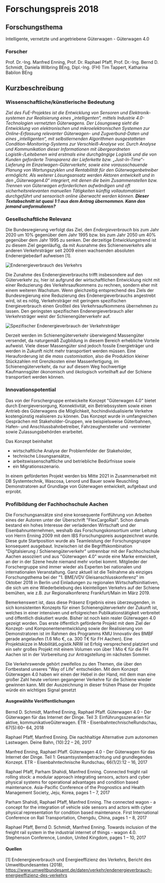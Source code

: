 # Forschungspreis 2018

## Forschungsthema
Intelligente, vernetzte und angetriebene Güterwagen - Güterwagen 4.0

### Forscher

Prof. Dr.-Ing. Manfred Enning, Prof. Dr. Raphael Pfaff, Prof. Dr.-Ing. Bernd D. Schmidt, Daniela Wilbring BEng, Dipl.-Ing. (FH) Tim Tappert, Katharina Babilon BEng

## Kurzbeschreibung

### Wissenschaftliche/künstlerische Bedeutung
*Ziel des FuE-Projektes ist die Entwicklung von Sensoren und Elektronik-systemen zur Realisierung eines „intelligenten“, mittels Industrie 4.0-Technologien vernetzten Güterwagens.
Der Lösungsweg sieht die Entwicklung von elektronischen und mikroelektronischen Systemen zur Online-Erfassung relevanter Güterwagen- und Zugverbund-Daten und eines „intelligenten“, mit selbstlernenden Algorithmen ausgestatteten Condition-Monitoring-Systems zur Verschleiß-Analyse vor. Durch Analyse und Kommunikation dieser Informationen mit übergeordneten Logistik-/Leitebenen wird erstmals eine durchgängige Logistik und die von Kunden geforderte Transparenz der Lieferkette bzw. „Just-In-Time“-Lieferung im Einzelwagen-Güterverkehr, sowie eine vorausschauende Planung von Wartungszyklen und Rentabilität für den Güterwagenbetreiber ermöglicht. 
Als weiterer Lösungsansatz werden Aktoren entwickelt und in den „Güterwagen4.0“ integriert, mit denen die beim Zusammenstellen bzw. Trennen von Güterwagen erforderlichen aufwändigen und oft sicherheitsrelevanten manuellen Tätigkeiten künftig vollautomatisiert durchgeführt und sensorisch online überwacht werden können.*
***Dieser Textabschnitt ist quasi 1:1 aus dem Antrag übernommen. Kann den jemand umformulieren?***

### Gesellschaftliche Relevanz
Die Bundesregierung verfolgt das Ziel, den *Endergieverbrauch* bis zum Jahr 2020 um 10% gegenüber dem Jahr 1995 bzw. bis zum Jahr 2050 um 40% gegenüber dem Jahr 1995 zu senken. Der derzeitige Entwicklungstrend ist zu diesem Ziel gegenläufig, da mit Ausnahme des Schienenverkehrs alle anderen Verkehrsträger seit 2009 einen wachsenden absoluten Endenergiebedarf aufweisen [1].

![Endenergieverbrauch des Verkehrs](abb2.png)

Die Zunahme des Endenergieverbrauchs trifft insbesondere auf den Güterverkehr zu, hier ist aufgrund der wirtschaftlichen Entwicklung nicht mit einer Reduzierung des Verkehrsaufkommens zu rechnen, sondern eher mit einem weiteren Wachstum. Wenn gleichzeitig entsprechend des Ziels der Bundesregierung eine Reduzierung des Endenergieverbrauchs angestrebt wird, ist es nötig, Verkehrsträger mit geringem spezifischen Energieverbrauch einen Großteil des Verkehrsaufkommens übernehmen zu lassen. Den geringsten spezifischen Endenergieverbrauch aller Verkehrsträger weist der Schienengüterverkehr auf.

![Spezifischer Endenergieverbrauch der Verkehrsträger](abb4.png)

Derzeit werden im Schienengüterverkehr überwiegend Massengüter versendet, da naturgemäß Zugbildung in diesem Bereich erhebliche Vorteile aufweist. Viele dieser Massengüter sind jedoch fossile Energieträger und werden in Zukunft nicht mehr transportiert werden müssen. Eine Herauforderung ist die *mass customisation*, also die Produktion kleiner Stückzahlen mit Grenzkosten einer Massenfertigung, im Schienengüterverkehr, da nur auf diesem Weg hochwertige Kaufmannsgüter ökonomisch und ökologisch vorteilhaft auf der Schiene transportiert werden können. 

### Innovationspotential

Das von der Forschergruppe entwickelte Konzept "Güterwagen 4.0" bietet durch Energieversorgung, Konnektivität, ein Betriebssystem sowie einen Antrieb des Güterwagens die Möglichkeit, hochindividualisierte Verkehre kostengünstig realisieren zu können. Das Konzept wurde in umfangreichen Gesprächen mit Stakeholder-Gruppen, wie beispielsweise Güterbahnen, Hafen- und Anschlussbahnbetreiber, Fahrzeughersteller und -vermieter sowie Zulassungsbehörden erarbeitet.

Das Konzept beinhaltet

- wirtschaftliche Analyse der Problemfelder der Stakeholder,
- technische Lösungsansätze,
- arbeitswissenschaftliche und betriebliche Bedürfnisse sowie
- ein Migrationsszenario.

In einem geförderten Projekt werden bis Mitte 2021 in Zusammenarbeit mit DB Systemtechnik, Wascosa, Lenord und Bauer sowie Reuschling Demonstratoren auf Grundlage von Güterwagen entwickelt, aufgebaut und erprobt.

### Profilbildung der Fachhochschule Aachen

Die Forschungsansätze sind eine konsequente Fortführung von Arbeiten eines der Autoren unter der Überschrift "FlexCargoRail". Schon damals bestand ein hohes Interesse der verladenden Wirtschaft und der Eisenbahnunternehmen, weshalb das Forschungskonsortium unter Leitung von Herrn Enning 2009 mit dem IBS Forschungspreis ausgezeichnet wurde. Diese gute Startposition wurde als Teamleistung der Forschungsgruppe konsequent ausgebaut. Inzwischen ist die Begriffskombination "Digitalsierung / Schienengüterverkehr" untrennbar mit der Fachhochschule Aachen assoziiert und aus "Güterwagen 4.0" wurde eine Marke entwickelt, an der in der Szene heute niemand mehr vorbei kommt. Mitglieder der Forschergruppe sind immer wieder als Experten bei nationalen und internationalen Veranstaltung. Ganz aktuell ist die Teilnahme als einziges Forschungsthema bei der "1. BME/VDV Gleisanschlusskonferenz" im Oktober 2018 in Berlin und Einladungen zu regionalen Wirtschaftsinitiativen, die sich um eine Wiederbelebung des kleinteiligen Verkehrs auf der Schiene bemühen, wie z.B. zur Regionalkonferenz Frankfurt/Main im März 2019.

Bemerkenswert ist, dass diese Präsenz Ergebnis eines überzeugenden, in sich konsistenten Konzepts für einen Schienengüterverkehr der Zukunft ist, welches in einer intensiven und erfolgreichen Publikationstätigkeit verbreitet und öffentlich diskutiert wurde. Bisher ist noch kein realer Güterwagen 4.0 gezeigt worden. Das erste öffentlich geförderte Projekt mit dem Ziel der Konzept- und Komponentenentwicklung sowie der Realisierung von Demonstratoren ist im Rahmen des Programms KMU Innovativ des BMBF gerade angelaufen (1.6 Mio €, ca. 300 T€ für FH Aachen). Eine Projektskizze in MobilitätLogistik.NRW ist Erfolg versprechend platziert und ein sehr großes Projekt mit einem Volumen von über 1 Mio € für die FH Aachen ist in der Vorbereitung zur Antragstellung im nächsten Sommer.

Die Verkehrswende gehört zweifellos zu den Themen, die über den Fortbestand unseres "Way of Life" entscheiden. Mit dem Konzept Güterwagen 4.0 haben wir einen der Hebel in der Hand, mit dem man eine großer Zahl heute verloren gegangener Verkehre für die Schiene wieder gewinnen kann. Mit der Auszeichnung in dieser frühen Phase der Projekte würde ein wichtiges Signal gesetzt


#### Ausgewählte Veröffentlichungen

Bernd D. Schmidt, Manfred Enning, Raphael Pfaff. Güterwagen 4.0 - Der Güterwagen für das Internet der Dinge. Teil 3: Einführungsszenarien für aktive, kommunikativeGüterwagen. ETR - EisenbahntechnischeRundschau, 67(5):60– 64, 2018

Raphael Pfaff, Manfred Enning. Die nachhaltige Alternative zum autonomen Lastwagen. Deine Bahn, (10):22 – 26, 2017

Manfred Enning, Raphael Pfaff. Güterwagen 4.0 - Der Güterwagen für das Internet der Dinge. Teil 1: Gesamtsystembetrachtung und grundlegendes Konzept. ETR - Eisenbahntechnische Rundschau, 66(1/2):12 – 16, 2017

Raphael Pfaff, Parham Shahidi, Manfred Enning. Connected freight rail rolling stock: a modular approach integrating sensors, actors and cyber physical systems for operational advantages and condition based maintenance. Asia-Pacific Conference of the Prognostics and Health Management Society, Jeju, Korea, pages 1 – 7, 2017

Parham Shahidi, Raphael Pfaff, Manfred Enning. The connected wagon - a concept for the integration of vehicle side sensors and actors with cyber physical representation for condition based maintenance. First International Conference on Rail Transportation, Chengdu, China, pages 1 – 8, 2017

Raphael Pfaff, Bernd D. Schmidt, Manfred Enning. Towards inclusion of the freight rail system in the industrial internet of things - wagon 4.0. Stephenson Conference, London, United Kingdom, pages 1 – 10, 2017

#### Quellen

[1] Endenergieverbrauch und Energieeffizienz des Verkehrs, Bericht des Umweltbundesamtes (2018), https://www.umweltbundesamt.de/daten/verkehr/endenergieverbrauch-energieeffizienz-des-verkehrs

